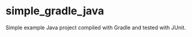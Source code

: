 simple_gradle_java
===================
Simple example Java project compiled with Gradle
and tested with JUnit.
